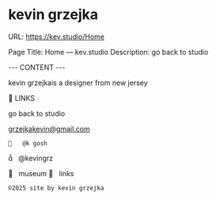 # kevin grzejka

URL: https://kev.studio/Home

Page Title: Home — kev.studio
Description: go back to studio

--- CONTENT ---

kevin grzejkais a designer from new jersey


	



 



	
	
︎ LINKS

go back to studio

grzejkakevin@gmail.com


	
	︎   @k gosh
︎   @kevingrz

	
︎   museum
︎   links












	
	©2025 site by kevin grzejka

